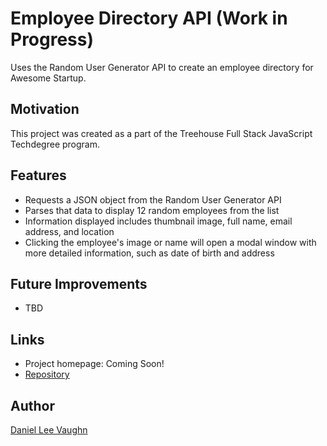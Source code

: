 # Employee Directory API (Work in Progress)

Uses the Random User Generator API to create an employee directory for Awesome Startup.

## Motivation

This project was created as a part of the Treehouse Full Stack JavaScript Techdegree program.

## Features

* Requests a JSON object from the Random User Generator API
* Parses that data to display 12 random employees from the list
* Information displayed includes thumbnail image, full name, email address, and location
* Clicking the employee's image or name will open a modal window with more detailed information, such as date of birth and address

## Future Improvements

* TBD

## Links

* Project homepage: Coming Soon!
* [Repository](https://github.com/LeeVaughn/employee-directory.api)

## Author

[Daniel Lee Vaughn](https://github.com/LeeVaughn)